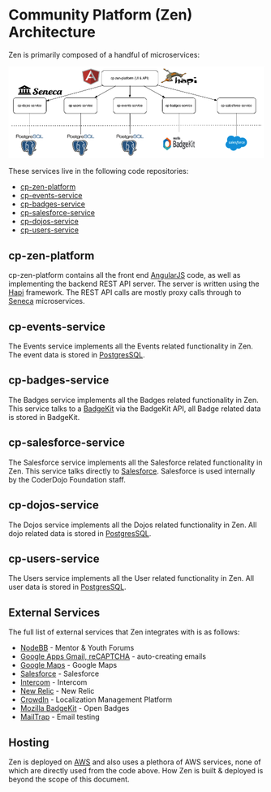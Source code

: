 # Community Platform (Zen) Architecture

Zen is primarily composed of a handful of microservices:

![](services-2.png)

These services live in the following code repositories:

* [cp-zen-platform](https://github.com/CoderDojo/cp-zen-platform)
* [cp-events-service](https://github.com/CoderDojo/cp-events-service)
* [cp-badges-service](https://github.com/CoderDojo/cp-badges-service)
* [cp-salesforce-service](https://github.com/CoderDojo/cp-salesforce-service)
* [cp-dojos-service](https://github.com/CoderDojo/cp-dojos-service)
* [cp-users-service](https://github.com/CoderDojo/cp-users-service)

## cp-zen-platform

cp-zen-platform contains all the front end [AngularJS](https://angularjs.org/) code, as well as implementing the backend REST API server. The server is written using the [Hapi](http://hapijs.com/) framework. The REST API calls are mostly proxy calls through to [Seneca](http://senecajs.org/) microservices.

## cp-events-service

The Events service implements all the Events related functionality in Zen. The event data is stored in [PostgresSQL](http://www.postgresql.org/).

## cp-badges-service

The Badges service implements all the Badges related functionality in Zen. This service talks to a [BadgeKit](http://badgekit.openbadges.org) via the BadgeKit API, all Badge related data is stored in BadgeKit.

## cp-salesforce-service

The Salesforce service implements all the Salesforce related functionality in Zen. This service talks directly to [Salesforce](https://developer.salesforce.com/). Salesforce is used internally by the CoderDojo Foundation staff.

## cp-dojos-service

The Dojos service implements all the Dojos related functionality in Zen. All dojo related data is stored in [PostgresSQL](http://www.postgresql.org/).

## cp-users-service

The Users service implements all the User related functionality in Zen. All user data is stored in [PostgresSQL](http://www.postgresql.org/).

## External Services

The full list of external services that Zen integrates with is as follows:

* [NodeBB](https://nodebb.org/) - Mentor & Youth Forums
* [Google Apps Gmail, reCAPTCHA](https://developers.google.com/) - auto-creating emails
* [Google Maps](https://maps.google.com) - Google Maps
* [Salesforce](https://www.salesforce.com/) - Salesforce
* [Intercom](https://www.intercom.io/) - Intercom
* [New Relic](http://newrelic.com/) - New Relic
* [CrowdIn](https://crowdin.com/project/zen-community-platform) - Localization Management Platform
* [Mozilla BadgeKit](http://badgekit.openbadges.org/) - Open Badges
* [MailTrap](https://mailtrap.io/) - Email testing

## Hosting

Zen is deployed on [AWS](http://aws.amazon.com/) and also uses a plethora of AWS services, none of which are directly used from the code above. How Zen is built & deployed is beyond the scope of this document.
